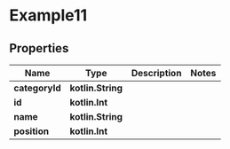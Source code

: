 
# Example11

## Properties
Name | Type | Description | Notes
------------ | ------------- | ------------- | -------------
**categoryId** | **kotlin.String** |  | 
**id** | **kotlin.Int** |  | 
**name** | **kotlin.String** |  | 
**position** | **kotlin.Int** |  | 



